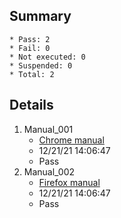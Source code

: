 ## Summary
	* Pass: 2
	* Fail: 0
	* Not executed: 0
	* Suspended: 0
	* Total: 2
## Details
1. Manual\_001
	* [Chrome manual ](..%2FTests%2FWindows%2Fmanual%2FChromeManualTest.MD)
	* 12/21/21 14:06:47
	* Pass
2. Manual\_002
	* [Firefox manual ](..%2FTests%2FWindows%2Fmanual%2FFireFoxmanualTest.MD)
	* 12/21/21 14:06:47
	* Pass

